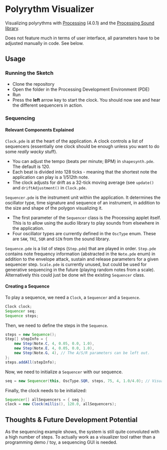 # Polyrythm Visualizer

Visualizing polyrythms with [Processing](https://processing.org/) (4.0.1) and the [Processing Sound library](https://processing.org/reference/libraries/sound/index.html).

Does not feature much in terms of user interface, all parameters have to be adjusted manually in code. See below.

## Usage

### Running the Sketch

- Clone the repository
- Open the folder in the Processing Development Environment (PDE)
- Run
- Press the **left** arrow key to start the clock. You should now see and hear the different sequencers in action.

### Sequencing

#### Relevant Components Explained

`Clock.pde` is at the heart of the application. A clock controls a list of sequencers (essentially one clock should be enough unless you want to do some *really wacky* stuff).
- You can adjust the tempo (beats per minute; BPM) in `shapesynth.pde`. The default is 120.
- Each beat is divided into 128 ticks - meaning that the shortest note the application can play is a 1/512th note.
- The clock adjusts for drift as a 32-tick moving average (see `update()` and `driftAdjustment()` in `Clock.pde`.

`Sequencer.pde` is the instrument unit within the application. It determines the oscillator type, time signature and sequence of an instrument, in addition to the size and shape of the polygon visualizing it.
- The first parameter of the `Sequencer` class is the Processing applet itself. This is to allow using the audio library to play sounds from elsewhere in the application.
- Four oscillator types are currently defined in the `OscType` enum. These are `SAW`, `TRI`, `SQR` and `SIN` from the sound library.

`Sequence.pde` is a list of steps (`Step.pde`) that are played in order.
`Step.pde` contains note frequency information (abstracted in the `Note.pde` enum) in addition to the envelope attack, sustain and release parameters for a given sequencer step.
`Scale.pde` is currently unused, but could be used for generative sequencing in the future (playing random notes from a scale). Alternatively this could just be done wit the existing `Sequencer` class.

#### Creating a Sequence

To play a sequence, we need a `Clock`, a `Sequencer` and a `Sequence`.

```Java
Clock clock;
Sequencer seq;
Sequence steps;
```

Then, we need to define the steps in the `Sequence`.

```Java
steps = new Sequence();
Step[] stepInfo = {
    new Step(Note.C, 4, 0.05, 0.0, 1.0),
    new Step(Note.E, 4, 0.05, 0.0, 1.0),
    new Step(Note.G, 4), // The A/S/R parameters can be left out.
};
steps.addAll(stepInfo);
```

Now, we need to initialize a `Sequencer` with our sequence.

```Java
seq = new Sequencer(this, OscType.SQR, steps, 75, 4, 1.0/4.0); // Visualizer shape is a square (4-point polygon) and time signature 1/4
```

Finally, the clock needs to be initialized:

```Java
Sequencer[] allSequencers = { seq };
clock = new Clock(millis(), 120.0, allSequencers);
```

## Thoughts & Future Development Potential

As the sequencing example shows, the system is still quite convoluted with a high number of steps. To actually work as a visualizer tool rather than a programming demo / toy, a sequencing GUI is needed.
